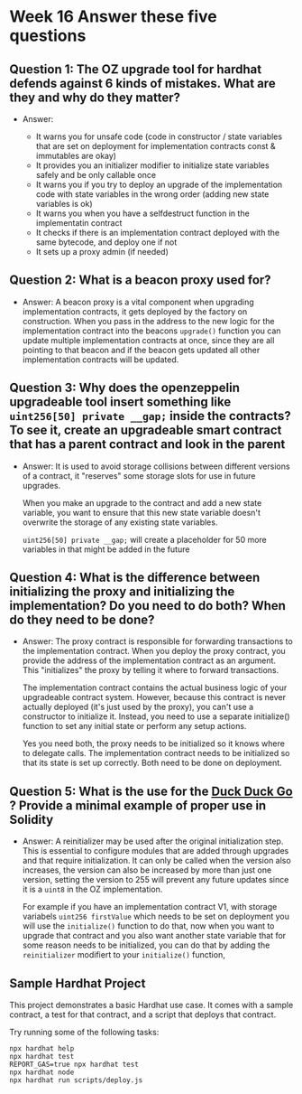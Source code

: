 # Week 16 Answer these five questions

## Question 1: The OZ upgrade tool for hardhat defends against 6 kinds of mistakes. What are they and why do they matter?

- Answer:

  - It warns you for unsafe code (code in constructor / state variables that are set on deployment for implementation contracts const & immutables are okay)
  - It provides you an initializer modifier to initialize state variables safely and be only callable once
  - It warns you if you try to deploy an upgrade of the implementation code with state variables in the wrong order (adding new state variables is ok)
  - It warns you when you have a selfdestruct function in the implementatin contract
  - It checks if there is an implementation contract deployed with the same bytecode, and deploy one if not
  - It sets up a proxy admin (if needed)

## Question 2: What is a beacon proxy used for?

- Answer: A beacon proxy is a vital component when upgrading implementation contracts, it gets deployed by the factory on construction. When you pass in the address to the new logic for the implementation contract into the beacons `upgrade()` function you can update multiple implementation contracts at once, since they are all pointing to that beacon and if the beacon gets updated all other implementation contracts will be updated.

## Question 3: Why does the openzeppelin upgradeable tool insert something like `uint256[50] private __gap;` inside the contracts? To see it, create an upgradeable smart contract that has a parent contract and look in the parent

- Answer:
  It is used to avoid storage collisions between different versions of a contract, it "reserves" some storage slots for use in future upgrades.

  When you make an upgrade to the contract and add a new state variable, you want to ensure that this new state variable doesn't overwrite the storage of any existing state variables.

  `uint256[50] private __gap;` will create a placeholder for 50 more variables in that might be added in the future

## Question 4: What is the difference between initializing the proxy and initializing the implementation? Do you need to do both? When do they need to be done?

- Answer:
  The proxy contract is responsible for forwarding transactions to the implementation contract. When you deploy the proxy contract, you provide the address of the implementation contract as an argument. This "initializes" the proxy by telling it where to forward transactions.

  The implementation contract contains the actual business logic of your upgradeable contract system. However, because this contract is never actually deployed (it's just used by the proxy), you can't use a constructor to initialize it. Instead, you need to use a separate initialize() function to set any initial state or perform any setup actions.

  Yes you need both, the proxy needs to be initialized so it knows where to delegate calls. The implementation contract needs to be initialized so that its state is set up correctly. Both need to be done on deployment.

## Question 5: What is the use for the [Duck Duck Go](https://github.com/OpenZeppelin/openzeppelin-contracts-upgradeable/blob/master/contracts/proxy/utils/Initializable.sol#L119) ? Provide a minimal example of proper use in Solidity

- Answer:
  A reinitializer may be used after the original initialization step. This is essential to configure modules that are added through upgrades and that require initialization. It can only be called when the version also increases, the version can also be increased by more than just one version, setting the version to 255 will prevent any future updates since it is a `uint8` in the OZ implementation.

  For example if you have an implementation contract V1, with storage variabels `uint256 firstValue` which needs to be set on deployment you will use the `initialize()` function to do that, now when you want to upgrade that contract and you also want another state variable that for some reason needs to be initialized, you can do that by adding the `reinitializer` modifiert to your `initialize()` function,

## Sample Hardhat Project

This project demonstrates a basic Hardhat use case. It comes with a sample contract, a test for that contract, and a script that deploys that contract.

Try running some of the following tasks:

```shell
npx hardhat help
npx hardhat test
REPORT_GAS=true npx hardhat test
npx hardhat node
npx hardhat run scripts/deploy.js
```
